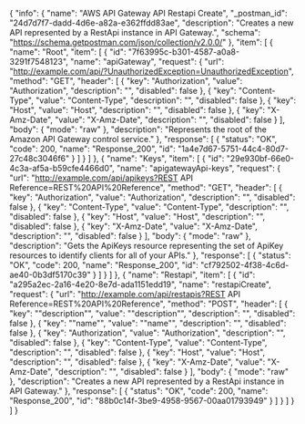 {
  "info": {
    "name": "AWS API Gateway API Restapi Create",
    "_postman_id": "24d7d7f7-dadd-4d6e-a82a-e362ffdd83ae",
    "description": "Creates a new API represented by a RestApi instance in API Gateway.",
    "schema": "https://schema.getpostman.com/json/collection/v2.0.0/"
  },
  "item": [
    {
      "name": "Root",
      "item": [
        {
          "id": "7f63995c-b301-4587-a0a8-3291f7548123",
          "name": "apiGateway",
          "request": {
            "url": "http://example.com/api/?UnauthorizedException=UnauthorizedException",
            "method": "GET",
            "header": [
              {
                "key": "Authorization",
                "value": "Authorization",
                "description": "",
                "disabled": false
              },
              {
                "key": "Content-Type",
                "value": "Content-Type",
                "description": "",
                "disabled": false
              },
              {
                "key": "Host",
                "value": "Host",
                "description": "",
                "disabled": false
              },
              {
                "key": "X-Amz-Date",
                "value": "X-Amz-Date",
                "description": "",
                "disabled": false
              }
            ],
            "body": {
              "mode": "raw"
            },
            "description": "Represents the root of the Amazon API Gateway control service."
          },
          "response": [
            {
              "status": "OK",
              "code": 200,
              "name": "Response_200",
              "id": "1a4e7d67-5751-44c4-80d7-27c48c3046f6"
            }
          ]
        }
      ]
    },
    {
      "name": "Keys",
      "item": [
        {
          "id": "29e930bf-66e0-4c3a-af5a-b59cfe4466d0",
          "name": "apigatewayApi-keys",
          "request": {
            "url": "http://example.com/api/apikeys?REST API Reference=REST%20API%20Reference",
            "method": "GET",
            "header": [
              {
                "key": "Authorization",
                "value": "Authorization",
                "description": "",
                "disabled": false
              },
              {
                "key": "Content-Type",
                "value": "Content-Type",
                "description": "",
                "disabled": false
              },
              {
                "key": "Host",
                "value": "Host",
                "description": "",
                "disabled": false
              },
              {
                "key": "X-Amz-Date",
                "value": "X-Amz-Date",
                "description": "",
                "disabled": false
              }
            ],
            "body": {
              "mode": "raw"
            },
            "description": "Gets the ApiKeys resource representing the set of ApiKey resources to identify clients for all of your APIs."
          },
          "response": [
            {
              "status": "OK",
              "code": 200,
              "name": "Response_200",
              "id": "cf792502-4f38-4c6d-ae40-0b3df5170c39"
            }
          ]
        }
      ]
    },
    {
      "name": "Restapi",
      "item": [
        {
          "id": "a295a2ec-2a16-4e20-8e7d-ada1151edd19",
          "name": "restapiCreate",
          "request": {
            "url": "http://example.com/api/restapis?REST API Reference=REST%20API%20Reference",
            "method": "POST",
            "header": [
              {
                "key": "&quot;description&quot;",
                "value": "&quot;description&quot;",
                "description": "",
                "disabled": false
              },
              {
                "key": "&quot;name&quot;",
                "value": "&quot;name&quot;",
                "description": "",
                "disabled": false
              },
              {
                "key": "Authorization",
                "value": "Authorization",
                "description": "",
                "disabled": false
              },
              {
                "key": "Content-Type",
                "value": "Content-Type",
                "description": "",
                "disabled": false
              },
              {
                "key": "Host",
                "value": "Host",
                "description": "",
                "disabled": false
              },
              {
                "key": "X-Amz-Date",
                "value": "X-Amz-Date",
                "description": "",
                "disabled": false
              }
            ],
            "body": {
              "mode": "raw"
            },
            "description": "Creates a new API represented by a RestApi instance in API Gateway."
          },
          "response": [
            {
              "status": "OK",
              "code": 200,
              "name": "Response_200",
              "id": "88b0c14f-3be9-4958-9567-00aa01793949"
            }
          ]
        }
      ]
    }
  ]
}